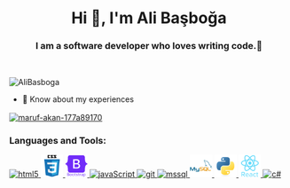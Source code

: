 <h1 align="center">Hi 👋, I'm Ali Başboğa</h1>
<h3 align="center">I am a software developer who loves writing code.🌱</h3>
<p align="center"><img align="center" src="https://media.giphy.com/media/qgQUggAC3Pfv687qPC/giphy.gif" width="500" alt="" class="skills__img" /> </p>

<p align="left"> <img src="https://komarev.com/ghpvc/?username=maruf04&label=Profile%20views&color=0e75b6&style=flat" alt="AliBasboga" /> </p>




- 📄 Know about my experiences

<p align="left">
  <a href="https://www.linkedin.com/in/ali-basboga-200856318/" target="blank">
    <img src="https://cdn.jsdelivr.net/npm/simple-icons@3.0.1/icons/linkedin.svg" alt="maruf-akan-177a89170" width="40" height="30" align="center" />
  </a>
 
 <!-- <a href="" target="blank">
  <img src="https://cdn.jsdelivr.net/npm/simple-icons@3.0.1/icons/medium.svg" alt="" width="40" height="30" align="center" />
  </a>
  <a href="" target="blank">
    <img src="https://cdn.jsdelivr.net/npm/simple-icons@3.0.1/icons/youtube.svg" alt="ucfd69yhos_8jkfxb9qgzfda" width="40" height="30" align="center" />
  </a>
  <a href="" target="blank">
    <img src="https://cdn.jsdelivr.net/npm/simple-icons@3.0.1/icons/hackerrank.svg" alt="h185541045" width="40" height="30" align="center" />
  </a>

  <a href="" target="blank">
    <img src="https://cdn.jsdelivr.net/npm/simple-icons@3.0.1/icons/stackoverflow.svg" alt="14790392" width="40" height="30" align="center" />
  </a>
  -->
</p>
<p align="left"></p>

<!-- Languages and Tools: -->
<p align="left"></p>
<h3 align="left">Languages and Tools:</h3>
<p align="left">
   <a href="https://www.w3schools.com/html/" target="_blank" rel="noreferrer">
    <img src="https://upload.wikimedia.org/wikipedia/commons/6/61/HTML5_logo_and_wordmark.svg" alt="html5" width="40" height="40" />
  </a>
  
   <a href="https://www.w3schools.com/css/" target="_blank" rel="noreferrer">
    <img src="https://raw.githubusercontent.com/devicons/devicon/master/icons/css3/css3-original-wordmark.svg" alt="css3" width="40" height="40" />
  </a>
  
  <a href="https://getbootstrap.com" target="_blank" rel="noreferrer">
    <img src="https://raw.githubusercontent.com/devicons/devicon/master/icons/bootstrap/bootstrap-plain-wordmark.svg" alt="bootstrap" width="40" height="40" />
  </a>
  
 <a href="https://www.w3schools.com/js/" target="_blank" rel="noreferrer">
    <img src="https://cdn.jsdelivr.net/npm/simple-icons@3.0.1/icons/javascript.svg" alt="javaScript" width="40" height="40" />
  </a>
  
  <a href="https://git-scm.com/" target="_blank" rel="noreferrer">
    <img src="https://www.vectorlogo.zone/logos/git-scm/git-scm-icon.svg" alt="git" width="40" height="40" />
  </a>
 <!-- <a href="https://www.java.com" target="_blank" rel="noreferrer">
    <img src="https://raw.githubusercontent.com/devicons/devicon/master/icons/java/java-original.svg" alt="java" width="40" height="40" />
  </a>
  <a href="https://www.mongodb.com/" target="_blank" rel="noreferrer">
    <img src="https://raw.githubusercontent.com/devicons/devicon/master/icons/mongodb/mongodb-original-wordmark.svg" alt="mongodb" width="40" height="40" />
  </a> -->
  <a href="https://www.microsoft.com/en-us/sql-server" target="_blank" rel="noreferrer">
    <img src="https://www.svgrepo.com/show/303229/microsoft-sql-server-logo.svg" alt="mssql" width="40" height="40" />
  </a>
  <a href="https://www.mysql.com/" target="_blank" rel="noreferrer">
    <img src="https://raw.githubusercontent.com/devicons/devicon/master/icons/mysql/mysql-original-wordmark.svg" alt="mysql" width="40" height="40" />
  </a>
 <!-- <a href="https://www.postgresql.org" target="_blank" rel="noreferrer">
    <img src="https://raw.githubusercontent.com/devicons/devicon/master/icons/postgresql/postgresql-original-wordmark.svg" alt="postgresql" width="40" height="40" />
  </a>
  <a href="https://postman.com" target="_blank" rel="noreferrer">
    <img src="https://www.vectorlogo.zone/logos/getpostman/getpostman-icon.svg" alt="postman" width="40" height="40" />
  </a> -->
  <a href="https://www.python.org" target="_blank" rel="noreferrer">
    <img src="https://raw.githubusercontent.com/devicons/devicon/master/icons/python/python-original.svg" alt="python" width="40" height="40" />
  </a>
  <a href="https://reactjs.org/" target="_blank" rel="noreferrer">
    <img src="https://raw.githubusercontent.com/devicons/devicon/master/icons/react/react-original-wordmark.svg" alt="react" width="40" height="40" />
  </a>
  
  <a href="https://www.w3schools.com/cs/index.php" target="_blank" rel="noreferrer">
    <img src="https://upload.wikimedia.org/wikipedia/commons/b/bd/Logo_C_sharp.svg" alt="c#" width="40" height="40" />
  </a>

  
 <!-- <a href="https://spring.io/" target="_blank" rel="noreferrer">
    <img src="https://www.vectorlogo.zone/logos/springio/springio-icon.svg" alt="spring" width="40" height="40" />
  </a>
  <a href="https://www.sqlite.org/" target="_blank" rel="noreferrer">
    <img src="https://www.vectorlogo.zone/logos/sqlite/sqlite-icon.svg" alt="sqlite" width="40" height="40" />
  </a> -->
</p>

<!--
<p><img align="center" src="https://github-readme-stats.vercel.app/api/top-langs?username=marufakan&show_icons=true&locale=en&layout=compact" alt="marufakan" /></p>
<!-- Wakatime -->
<!--
<h3 align="left">Wakatime(<span>since July 2021</span>):</h3>
<p align="center">
  <img src="https://wakatime.com/share/@24d66658-6119-4ac4-8f6a-4476ebfba1ff/04d84d59-c43d-4092-8198-9db22e559eb7.png" width="400" />
  <img width="400" src="https://wakatime.com/share/@24d66658-6119-4ac4-8f6a-4476ebfba1ff/639e4d71-0aea-47ef-9c04-1127ff0ac234.png" />
</p>

![snake svg](https://github.com/marufakan/marufakan/blob/output/github-contribution-grid-snake.svg)

<!--
<p align="center">
    <img width="400" src="" />
    <img width="400" src="https://wakatime.com/share/@24d66658-6119-4ac4-8f6a-4476ebfba1ff/696d6fe1-7655-435f-81e9-00b8b761267c.png" />
</p>

<!-- <p><img align="left" src="https://github-readme-stats.vercel.app/api/top-langs?username=maruf04&show_icons=true&locale=en&layout=compact" alt="maruf04" /></p>

<p>&nbsp;<img align="center" src="https://github-readme-stats.vercel.app/api?username=maruf04&show_icons=true&locale=en" alt="maruf04" /></p>

<p><img align="center" src="https://github-readme-streak-stats.herokuapp.com/?user=maruf04&" alt="maruf04" /></p>



<a href="https://wakatime.com"><img src="https://wakatime.com/share/@24d66658-6119-4ac4-8f6a-4476ebfba1ff/3e254176-b02f-44d8-9466-b95395291167.png" width="550" /></a>
 -->

